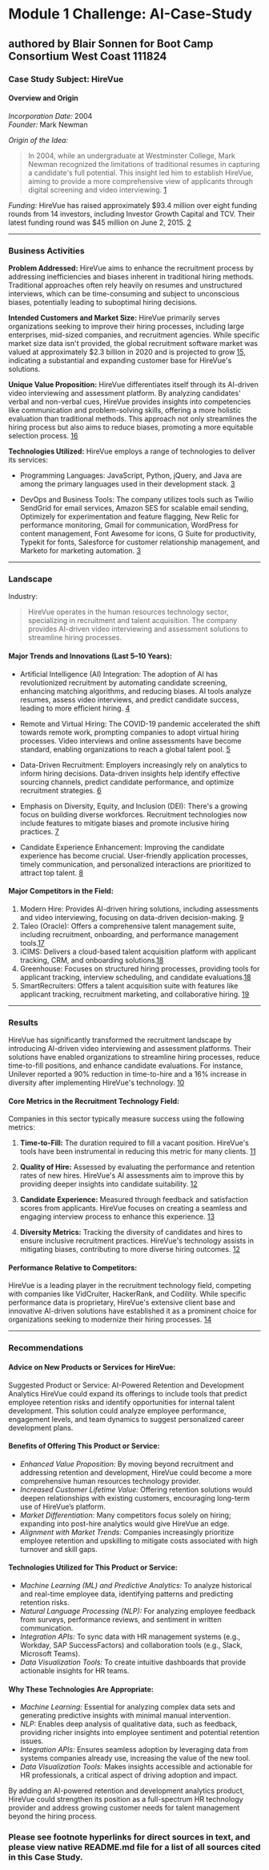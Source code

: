 # Module 1 Challenge: AI-Case-Study
## authored by Blair Sonnen for Boot Camp Consortium West Coast 111824

### Case Study Subject: HireVue
#### Overview and Origin

_Incorporation Date:_ 2004  
_Founder:_ Mark Newman  

_Origin of the Idea:_ 
> In 2004, while an undergraduate at Westminster College, Mark Newman recognized the limitations of traditional resumes in capturing a candidate's full potential. This insight led him to establish HireVue, aiming to provide a more comprehensive view of applicants through digital screening and video interviewing. [1]

_Funding:_ HireVue has raised approximately $93.4 million over eight funding rounds from 14 investors, including Investor Growth Capital and TCV. Their latest funding round was $45 million on June 2, 2015. [2]


---
### Business Activities
**Problem Addressed:** HireVue aims to enhance the recruitment process by addressing inefficiencies and biases inherent in traditional hiring methods. Traditional approaches often rely heavily on resumes and unstructured interviews, which can be time-consuming and subject to unconscious biases, potentially leading to suboptimal hiring decisions.

**Intended Customers and Market Size:** HireVue primarily serves organizations seeking to improve their hiring processes, including large enterprises, mid-sized companies, and recruitment agencies. While specific market size data isn't provided, the global recruitment software market was valued at approximately $2.3 billion in 2020 and is projected to grow [15], indicating a substantial and expanding customer base for HireVue's solutions.

**Unique Value Proposition:** HireVue differentiates itself through its AI-driven video interviewing and assessment platform. By analyzing candidates' verbal and non-verbal cues, HireVue provides insights into competencies like communication and problem-solving skills, offering a more holistic evaluation than traditional methods. This approach not only streamlines the hiring process but also aims to reduce biases, promoting a more equitable selection process. [16]

**Technologies Utilized:** HireVue employs a range of technologies to deliver its services:

* Programming Languages: JavaScript, Python, jQuery, and Java are among the primary languages used in their development stack. [3]

* DevOps and Business Tools: The company utilizes tools such as Twilio SendGrid for email services, Amazon SES for scalable email sending, Optimizely for experimentation and feature flagging, New Relic for performance monitoring, Gmail for communication, WordPress for content management, Font Awesome for icons, G Suite for productivity, Typekit for fonts, Salesforce for customer relationship management, and Marketo for marketing automation. [3]

---

### Landscape
Industry: 
> HireVue operates in the human resources technology sector, specializing in recruitment and talent acquisition. The company provides AI-driven video interviewing and assessment solutions to streamline hiring processes.

#### Major Trends and Innovations (Last 5–10 Years):

* Artificial Intelligence (AI) Integration: The adoption of AI has revolutionized recruitment by automating candidate screening, enhancing matching algorithms, and reducing biases. AI tools analyze resumes, assess video interviews, and predict candidate success, leading to more efficient hiring. [4]

* Remote and Virtual Hiring: The COVID-19 pandemic accelerated the shift towards remote work, prompting companies to adopt virtual hiring processes. Video interviews and online assessments have become standard, enabling organizations to reach a global talent pool. [5]

* Data-Driven Recruitment: Employers increasingly rely on analytics to inform hiring decisions. Data-driven insights help identify effective sourcing channels, predict candidate performance, and optimize recruitment strategies. [6]

* Emphasis on Diversity, Equity, and Inclusion (DEI): There's a growing focus on building diverse workforces. Recruitment technologies now include features to mitigate biases and promote inclusive hiring practices. [7]

* Candidate Experience Enhancement: Improving the candidate experience has become crucial. User-friendly application processes, timely communication, and personalized interactions are prioritized to attract top talent. [8]

#### Major Competitors in the Field:

1. Modern Hire: Provides AI-driven hiring solutions, including assessments and video interviewing, focusing on data-driven decision-making. [9]
2. Taleo (Oracle): Offers a comprehensive talent management suite, including recruitment, onboarding, and performance management tools.[17]
3. iCIMS: Delivers a cloud-based talent acquisition platform with applicant tracking, CRM, and onboarding solutions.[18]
4. Greenhouse: Focuses on structured hiring processes, providing tools for applicant tracking, interview scheduling, and candidate evaluations.[18]
5. SmartRecruiters: Offers a talent acquisition suite with features like applicant tracking, recruitment marketing, and collaborative hiring. [19]

---
### Results
HireVue has significantly transformed the recruitment landscape by introducing AI-driven video interviewing and assessment platforms. Their solutions have enabled organizations to streamline hiring processes, reduce time-to-fill positions, and enhance candidate evaluations. For instance, Unilever reported a 90% reduction in time-to-hire and a 16% increase in diversity after implementing HireVue's technology. [10]

#### Core Metrics in the Recruitment Technology Field:

Companies in this sector typically measure success using the following metrics:

1. __Time-to-Fill:__ The duration required to fill a vacant position. HireVue's tools have been instrumental in reducing this metric for many clients. [11]

2. __Quality of Hire:__ Assessed by evaluating the performance and retention rates of new hires. HireVue's AI assessments aim to improve this by providing deeper insights into candidate suitability. [12]

3. __Candidate Experience:__ Measured through feedback and satisfaction scores from applicants. HireVue focuses on creating a seamless and engaging interview process to enhance this experience. [13]

4. __Diversity Metrics:__ Tracking the diversity of candidates and hires to ensure inclusive recruitment practices. HireVue's technology assists in mitigating biases, contributing to more diverse hiring outcomes. [12]


#### Performance Relative to Competitors:

HireVue is a leading player in the recruitment technology field, competing with companies like VidCruiter, HackerRank, and Codility. While specific performance data is proprietary, HireVue's extensive client base and innovative AI-driven solutions have established it as a prominent choice for organizations seeking to modernize their hiring processes. [14]

---
### Recommendations

#### Advice on New Products or Services for HireVue:

Suggested Product or Service: AI-Powered Retention and Development Analytics
HireVue could expand its offerings to include tools that predict employee retention risks and identify opportunities for internal talent development. This solution could analyze employee performance, engagement levels, and team dynamics to suggest personalized career development plans.

#### Benefits of Offering This Product or Service:

* _Enhanced Value Proposition:_ By moving beyond recruitment and addressing retention and development, HireVue could become a more comprehensive human resources technology provider.
* _Increased Customer Lifetime Value:_ Offering retention solutions would deepen relationships with existing customers, encouraging long-term use of HireVue’s platform.
* _Market Differentiation:_ Many competitors focus solely on hiring; expanding into post-hire analytics would give HireVue an edge.
* _Alignment with Market Trends:_ Companies increasingly prioritize employee retention and upskilling to mitigate costs associated with high turnover and skill gaps.

#### Technologies Utilized for This Product or Service:

* _Machine Learning (ML) and Predictive Analytics:_ To analyze historical and real-time employee data, identifying patterns and predicting retention risks.
* _Natural Language Processing (NLP):_ For analyzing employee feedback from surveys, performance reviews, and sentiment in written communication.
* _Integration APIs:_ To sync data with HR management systems (e.g., Workday, SAP SuccessFactors) and collaboration tools (e.g., Slack, Microsoft Teams).
* _Data Visualization Tools:_ To create intuitive dashboards that provide actionable insights for HR teams.

#### Why These Technologies Are Appropriate:

* _Machine Learning:_ Essential for analyzing complex data sets and generating predictive insights with minimal manual intervention.
* _NLP:_ Enables deep analysis of qualitative data, such as feedback, providing richer insights into employee sentiment and potential retention issues.
* _Integration APIs:_ Ensures seamless adoption by leveraging data from systems companies already use, increasing the value of the new tool.
* _Data Visualization Tools:_ Makes insights accessible and actionable for HR professionals, a critical aspect of driving adoption and impact.

By adding an AI-powered retention and development analytics product, HireVue could strengthen its position as a full-spectrum HR technology provider and address growing customer needs for talent management beyond the hiring process.

### Please see footnote hyperlinks for direct sources in text, and please view native README.md file for a list of all sources cited in this Case Study.

[1]: https://en.wikipedia.org/wiki/HireVue?utm_source=chatgpt.com
[2]: https://tracxn.com/d/companies/hirevue/__PeMrputcdA2VOkFKx0ff0NX85_cSCaYi7B2wCL8qA6Y/funding-and-investors?utm_source=chatgpt.com
[3]: https://stackshare.io/hirevue/hirevue?utm_source=chatgpt.com
[4]: https://www2.deloitte.com/us/en/blog/human-capital-blog/2024/talent-acquisition-technology-trends.html?utm_source=chatgpt.com
[5]: https://apideltech.com/how-recruiting-world-has-changed-over-the-past-10-years/?utm_source=chatgpt.com
[6]: https://www.kornferry.com/insights/featured-topics/talent-recruitment/talent-acquisition-trends-2025?utm_source=chatgpt.com
[7]: https://www.hirevue.com/resources/report/hirevue-2023-global-trends-report?utm_source=chatgpt.com
[8]: https://www.revelo.com/blog/recruiting-trends?utm_source=chatgpt.com
[9]: https://finance.yahoo.com/news/hirevue-acquires-modern-hire-transform-123100607.html?utm_source=chatgpt.com
[10]: https://vizologi.com/business-strategy-canvas/hirevue-business-model-canvas/?utm_source=chatgpt.com
[11]: https://www.hirevue.com/blog/hiring/eight-recruitment-metrics-that-matter?utm_source=chatgpt.com
[12]: https://www.hirevue.com/blog/hiring/recruiting-kpis-5-types-of-metrics?utm_source=chatgpt.com
[13]: https://www.hirevue.com/hirethinking/being-a-true-partner-to-the-business-and-candidates?utm_source=chatgpt.com
[14]: https://www.g2.com/products/hirevue/competitors/alternatives?utm_source=chatgpt.com
[15]: https://www.globenewswire.com/news-release/2020/09/04/2089272/0/en/Global-Recruitment-Software-Industry.html?utm_source=chatgpt.com
[16]: https://hbr.org/2020/05/the-potential-and-perils-of-ai-for-hiring
[17]: https://www.selecthub.com/recruiting-software/icims-vs-taleo/?utm_source=chatgpt.com
[18]: https://www.selecthub.com/recruiting-software/icims-vs-greenhouse-recruiting/?utm_source=chatgpt.com
[19]: https://www.selecthub.com/recruiting-software/icims-vs-smartrecruiters/?utm_source=chatgpt.com
